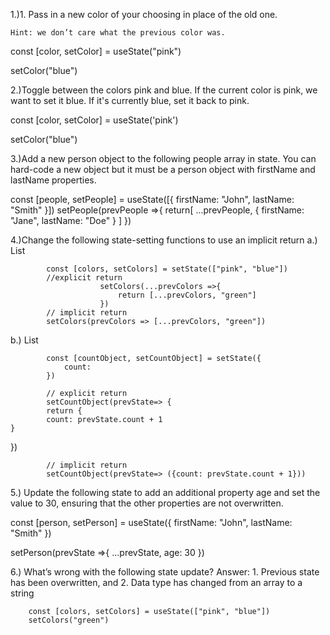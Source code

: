 1.)1. Pass in a new color of your choosing in place of the old one. 
    
    Hint: we don’t care what the previous color was.


const [color, setColor] = useState("pink")

setColor("blue")

2.)Toggle between the colors pink and blue. If the current color is pink, we want to set it blue. If it's currently blue, set it back to pink.

const [color, setColor] = useState('pink')

setColor("blue")

3.)Add a new person object to the following people array in state. You can hard-code a new object but it must be a person object with firstName and lastName properties.

const [people, setPeople] = useState([{
    firstName: "John", 
    lastName: "Smith"
}])
setPeople(prevPeople =>{
    return[
        ...prevPeople, 
        {
            firstName: "Jane", 
            lastName: "Doe"
        }
    ]
})

4.)Change the following state-setting functions to use an implicit return
a.) List

            const [colors, setColors] = setState(["pink", "blue"])
            //explicit return 
                        setColors(...prevColors =>{
                            return [...prevColors, "green"]
                        })
            // implicit return
            setColors(prevColors => [...prevColors, "green"])
b.) List

            const [countObject, setCountObject] = setState({
                count: 
            })

            // explicit return 
            setCountObject(prevState=> {
        	return {
		    count: prevState.count + 1
	}
})

            // implicit return 
            setCountObject(prevState=> ({count: prevState.count + 1}))


5.) Update the following state to add an additional property age and set the value to 30, ensuring that the other properties are not overwritten.

const [person, setPerson] = useState({
    firstName: "John", 
    lastName: "Smith"
})

setPerson(prevState =>{
    ...prevState, 
    age: 30
})

6.)  What’s wrong with the following state update?
Answer: 1. Previous state has been overwritten, and
        2. Data type has changed from an array to a string

        const [colors, setColors] = useState(["pink", "blue"])
        setColors("green")